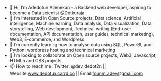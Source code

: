 - 👋 Hi, I’m Adedotun Adenekan - a Backend web developer, aspiring to become a Data scientist @Dotkuraja
- 👀 I’m interested in Open Source projects, Data science, Artificial intelligence, Machine learning, Data analysis, Data visualization, Data storytelling, Web development, Technical writing (End-user documentation, API documentation, user guides, technical marketing), Web3, E-commerce, and Wordpress
- 🌱 I’m currently learning how to analyse data using SQL, PowerBI, and Python; wordpress hosting and technical marketing
- 💞️ I’m looking to collaborate on Open source projects, Web3, Javascript, HTML5 and CSS projects, 
- 📫 How to reach me : Twitter: @dev_dedot2n || Website:www.dedotun.carrd.co || Email:founmiladey@gmail.com

<!---
Dotkuraja/Dotkuraja is a ✨ special ✨ repository because its `README.md` (this file) appears on your GitHub profile.
You can click the Preview link to take a look at your changes.
--->
